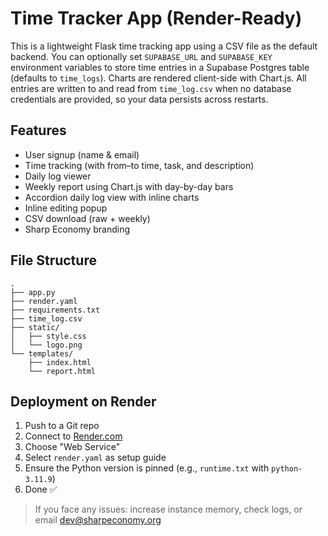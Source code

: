 # Time Tracker App (Render-Ready)

This is a lightweight Flask time tracking app using a CSV file as the default
backend. You can optionally set `SUPABASE_URL` and `SUPABASE_KEY` environment
variables to store time entries in a Supabase Postgres table (defaults to
`time_logs`). Charts are rendered client-side with Chart.js. All entries are
written to and read from `time_log.csv` when no database credentials are
provided, so your data persists across restarts.

## Features
- User signup (name & email)
- Time tracking (with from–to time, task, and description)
- Daily log viewer
- Weekly report using Chart.js with day-by-day bars
- Accordion daily log view with inline charts
- Inline editing popup
- CSV download (raw + weekly)
- Sharp Economy branding

## File Structure
```
.
├── app.py
├── render.yaml
├── requirements.txt
├── time_log.csv
├── static/
│   ├── style.css
│   └── logo.png
└── templates/
    ├── index.html
    └── report.html
```

## Deployment on Render
1. Push to a Git repo
2. Connect to [Render.com](https://render.com/)
3. Choose "Web Service"
4. Select `render.yaml` as setup guide
5. Ensure the Python version is pinned (e.g., `runtime.txt` with `python-3.11.9`)
6. Done ✅

> If you face any issues: increase instance memory, check logs, or email dev@sharpeconomy.org
